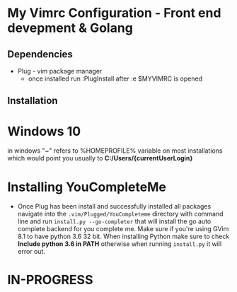 # My Vimrc Configuration - Front end devepment & Golang

##  Dependencies

* Plug - vim package manager 
	* once installed run :PlugInstall after :e $MYVIMRC is opened

## Installation

# Windows 10

in windows "~" refers to %HOMEPROFILE% variable on most installations which would point you usually to **C:/Users/{currentUserLogin}**

# Installing YouCompleteMe

* Once Plug has been install and successfully installed all packages navigate into the `.vim/Plugged/YouCompleteme` directory with command line and run `install.py --go-completer` that will install the go auto complete backend for you complete me. Make sure if you're using GVim 8.1 to have python 3.6 32 bit. When installing Python make sure to check **Include python 3.6 in PATH** otherwise when running `install.py` it will error out.

# IN-PROGRESS
